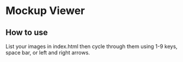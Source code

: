 # Mockup Viewer

## How to use
List your images in index.html then cycle through them using 1-9 keys, space bar, or left and right arrows.
